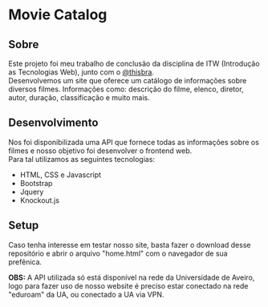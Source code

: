 # Movie Catalog

## Sobre
Este projeto foi meu trabalho de conclusão da disciplina de ITW (Introdução as Tecnologias Web), junto com o [@thisbra](https://github.com/thisbra).  
Desenvolvemos um site que oferece um catálogo de informações sobre diversos filmes. Informações como: descrição do filme, elenco, diretor, autor, duração, classificação e muito mais.  

## Desenvolvimento
Nos foi disponibilizada uma API que fornece todas as informações sobre os filmes e nosso objetivo foi desenvolver o frontend web.  
Para tal utilizamos as seguintes tecnologias:
* HTML, CSS e Javascript
* Bootstrap
* Jquery
* Knockout.js

## Setup
Caso tenha interesse em testar nosso site, basta fazer o download desse repositório e abrir o arquivo "home.html" com o navegador de sua prefênica.  

**OBS:** A API utilizada só está disponível na rede da Universidade de Aveiro, logo para fazer uso de nosso website é preciso estar conectado na rede "eduroam" da UA, ou conectado a UA via VPN.
